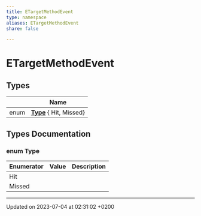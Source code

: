 ```yaml
---
title: ETargetMethodEvent
type: namespace
aliases: ETargetMethodEvent
share: false

---
```


# ETargetMethodEvent



## Types

|                | Name           |
| -------------- | -------------- |
| enum| **[Type](/docs/SDK/Source/Namespaces/namespaceETargetMethodEvent.md#enum-type)** { Hit, Missed} |

## Types Documentation

### enum Type

| Enumerator | Value | Description |
| ---------- | ----- | ----------- |
| Hit | |   |
| Missed | |   |









-------------------------------

Updated on 2023-07-04 at 02:31:02 +0200